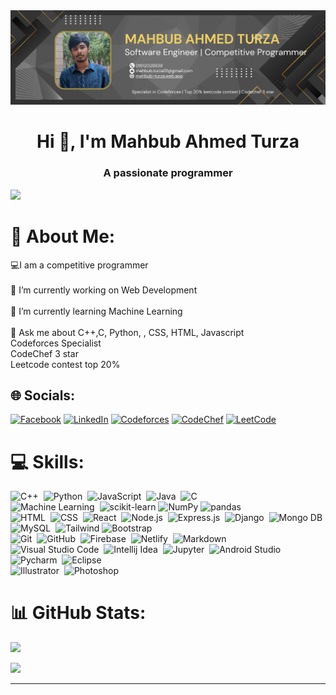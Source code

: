<img src="https://github.com/Mahbub2001/Mahbub2001/blob/main/mahbub.png" alt="mahbub-turza" />

<h1 align="center">Hi 👋, I'm Mahbub Ahmed Turza</h1>
<h3 align="center">A passionate programmer</h3>

![](https://komarev.com/ghpvc/?username=Mahbub2001&color=brightgreen)

# 💫 About Me:
💻I am a competitive programmer<br><br>🔭 I’m currently working on Web Development<br><br>🌱 I’m currently learning Machine Learning <br><br>💬 Ask me about C++,C, Python, , CSS, HTML, Javascript <br>
Codeforces Specialist 
<br/>
CodeChef 3 star
<br/>
Leetcode contest top 20% 



## 🌐 Socials:
[![Facebook](https://img.shields.io/badge/Facebook-%231877F2.svg?logo=Facebook&logoColor=white)](https://facebook.com/profile.php?id=100076033624420) 
[![LinkedIn](https://img.shields.io/badge/LinkedIn-%230077B5.svg?logo=linkedin&logoColor=white)](https://www.linkedin.com/in/mahbub-ahmed-turza/) 
[![Codeforces](https://img.shields.io/badge/Codeforces-1F8ACB?logo=codeforces&logoColor=fff&style=flat)](https://codeforces.com/profile/ahmed_prime)
[![CodeChef](https://img.shields.io/badge/CodeChef-5B4638?logo=codechef&logoColor=fff&style=flat)](https://www.codechef.com/users/mahbub_ahmed01)
[![LeetCode](https://img.shields.io/badge/LeetCode-FFA116?logo=leetcode&logoColor=fff&style=flat)](https://leetcode.com/imahbubturza/)

# 💻 Skills:
![C++](https://img.shields.io/badge/-C++-05122A?style=flat&logo=C%2B%2B&logoColor=00599C)&nbsp;
![Python](https://img.shields.io/badge/-Python-05122A?style=flat&logo=python)&nbsp;
![JavaScript](https://img.shields.io/badge/-JavaScript-05122A?style=flat&logo=javascript)&nbsp;
![Java](https://img.shields.io/badge/-Java-05122A?style=flat&logo=Java&logoColor=FFA518)&nbsp;
![C](https://img.shields.io/badge/-C-05122A?style=flat&logo=C&logoColor=A8B9CC)&nbsp;\
![Machine Learning](https://img.shields.io/badge/Machine_Learning-05122A.svg?style=flat&logo=machine-learning&logoColor=white)&nbsp;
![scikit-learn](https://img.shields.io/badge/scikit--learn-05122A?logo=scikitlearn&logoColor=fff&style=flat)
![NumPy](https://img.shields.io/badge/NumPy-05122A?logo=numpy&logoColor=fff&style=flat)
![pandas](https://img.shields.io/badge/pandas-05122A?logo=pandas&logoColor=fff&style=flat)&nbsp;\
![HTML](https://img.shields.io/badge/-HTML-05122A?style=flat&logo=HTML5)&nbsp;
![CSS](https://img.shields.io/badge/-CSS-05122A?style=flat&logo=CSS3&logoColor=1572B6)&nbsp;
![React](https://img.shields.io/badge/-React-05122A?style=flat&logo=react)&nbsp;
![Node.js](https://img.shields.io/badge/-Node.js-05122A?style=flat&logo=Node.js)&nbsp;
![Express.js](https://img.shields.io/badge/Express.js-05122A?style=flat&logoColor=FFA518)&nbsp;
![Django](https://img.shields.io/badge/-Django-05122A?style=flat&logo=django&logoColor=white)&nbsp;
![Mongo DB](https://img.shields.io/badge/MongoDB-05122A?style=flat&logo=mongodb&logoColor=white)&nbsp;
![MySQL](https://img.shields.io/badge/MySQL-05122A?style=flat&logo=mysql&logoColor=white)&nbsp;
![Tailwind](https://img.shields.io/badge/Tailwind_CSS-05122A?style=flat&logo=tailwind-css&logoColor=white)
![Bootstrap](https://img.shields.io/badge/-Bootstrap-05122A?style=flat&logo=bootstrap&logoColor=563D7C)\
![Git](https://img.shields.io/badge/-Git-05122A?style=flat&logo=git)&nbsp;
![GitHub](https://img.shields.io/badge/-GitHub-05122A?style=flat&logo=github)&nbsp;
![Firebase](https://img.shields.io/badge/Firebase-05122A?logo=firebase&logoColor=000&style=flat)&nbsp;
![Netlify](https://img.shields.io/badge/Netlify-05122A?style=flat&logo=netlify&logoColor=white)&nbsp;
![Markdown](https://img.shields.io/badge/-Markdown-05122A?style=flat&logo=markdown)\
![Visual Studio Code](https://img.shields.io/badge/-Visual%20Studio%20Code-05122A?style=flat&logo=visual-studio-code&logoColor=007ACC)&nbsp;
![Intellij Idea](https://img.shields.io/badge/IntelliJ_IDEA-05122A.svg?style=flat&logo=intellij-idea&logoColor=white)&nbsp;
![Jupyter](https://img.shields.io/badge/Jupyter-05122A?style=flat&logo=Jupyter)&nbsp;
![Android Studio](https://img.shields.io/badge/Android_Studio-05122A?style=flat&logo=android-studio&logoColor=white)&nbsp;
![Pycharm](https://img.shields.io/badge/PyCharm-05122A.svg?&style=flat&logo=PyCharm&logoColor=white)&nbsp;
![Eclipse](https://img.shields.io/badge/-Eclipse-05122A?style=flat&logo=eclipse-ide&logoColor=2C2255)\
![Illustrator](https://img.shields.io/badge/-Illustrator-05122A?style=flat&logo=adobe-illustrator)&nbsp;
![Photoshop](https://img.shields.io/badge/-Photoshop-05122A?style=flat&logo=adobe-photoshop)&nbsp;


# 📊 GitHub Stats:

<p align="">
<a href="https://github.com/Mahbub2001">
   <img  align=""  src="https://github-readme-stats.anuraghazra1.vercel.app/api/top-langs/?username=Mahbub2001&theme=algolia&hide_border=false&no-bg=true&no-frame=true&langs_count=10"/>
</a>
</p>
   
<p align="">
<a href="https://github.com/Mahbub2001">
   <img  align=""  src="https://github-readme-stats-eight-theta.vercel.app/api?username=Mahbub2001&show_icons=true&theme=algolia&include_all_commits=true&count_private=true"/>
</a>
</p>





---


